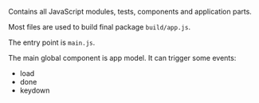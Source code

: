 Contains all JavaScript modules, tests, components and application parts.

Most files are used to build final package `build/app.js`.

The entry point is `main.js`.

The main global component is app model. It can trigger some events:

* load
* done
* keydown
